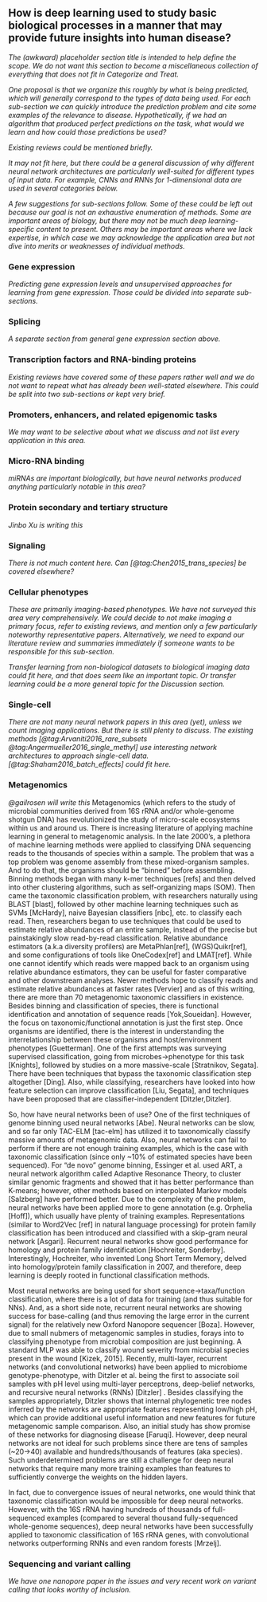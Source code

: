 ## How is deep learning used to study basic biological processes in a manner that may provide future insights into human disease?

*The (awkward) placeholder section title is intended to help define the scope.
We do not want this section to become a miscellaneous collection of everything
that does not fit in Categorize and Treat.*

*One proposal is that we organize this roughly by what is being predicted,
which will generally correspond to the types of data being used.  For each
sub-section we can quickly introduce the prediction problem and cite some
examples of the relevance to disease.  Hypothetically, if we had an algorithm
that produced perfect predictions on the task, what would we learn and how
could those predictions be used?*

*Existing reviews could be mentioned briefly.*

*It may not fit here, but there could be a general discussion of why different
neural network architectures are particularly well-suited for different types
of input data.  For example, CNNs and RNNs for 1-dimensional data are used
in several categories below.*

*A few suggestions for sub-sections follow.  Some of these could be left out
because our goal is not an exhaustive enumeration of methods.  Some
are important areas of biology, but there may not be much deep learning-
specific content to present.  Others may be important areas where we lack
expertise, in which case we may acknowledge the application area but not
dive into merits or weaknesses of individual methods.*

### Gene expression

*Predicting gene expression levels and unsupervised approaches for learning
from gene expression.  Those could be divided into separate sub-sections.*

### Splicing

*A separate section from general gene expression section above.*

### Transcription factors and RNA-binding proteins

*Existing reviews have covered some of these papers rather well and we do not
want to repeat what has already been well-stated elsewhere.  This could
be split into two sub-sections or kept very brief.*

### Promoters, enhancers, and related epigenomic tasks

*We may want to be selective about what we discuss and not list every
application in this area.*

### Micro-RNA binding

*miRNAs are important biologically, but have neural networks produced anything
particularly notable in this area?*

### Protein secondary and tertiary structure

*Jinbo Xu is writing this*

### Signaling

*There is not much content here.  Can [@tag:Chen2015_trans_species] be covered
elsewhere?*

### Cellular phenotypes

*These are primarily imaging-based phenotypes.  We have not surveyed this area
very comprehensively.  We could decide to not make imaging a primary focus,
refer to existing reviews, and mention only a few particularly noteworthy
representative papers.  Alternatively, we need to expand our literature review
and summaries immediately if someone wants to be responsible for this
sub-section.*

*Transfer learning from non-biological datasets to biological imaging
data could fit here, and that does seem like an important topic.  Or
transfer learning could be a more general topic for the Discussion section.*

### Single-cell

*There are not many neural network papers in this area (yet), unless we count
imaging applications.  But there is still plenty to discuss.  The existing
methods [@tag:Arvaniti2016_rare_subsets @tag:Angermueller2016_single_methyl]
use interesting network architectures to approach single-cell data.
[@tag:Shaham2016_batch_effects] could fit here.*

### Metagenomics

*@gailrosen will write this*
Metagenomics (which refers to the study of microbial communities derived from 16S rRNA and/or whole-genome shotgun DNA) has revolutionized the study of micro-scale ecosystems within us and around us. There is increasing literature of applying machine learning in general to metagenomic analysis.   In the late 2000’s, a plethora of machine learning methods were applied to classifying DNA sequencing reads to the thousands of species within a sample.  The problem that was a top problem was genome assembly from these mixed-organism samples.  And to do that, the organisms should be “binned” before assembling.  Binning methods began with many k-mer techniques [refs] and then delved into other clustering algorithms, such as self-organizing maps (SOM).  Then came the taxonomic classification problem,  with researchers naturally using BLAST [blast], followed by other machine learning techniques such as SVMs [McHardy], naive Bayesian classifiers [nbc], etc. to classify each read.  Then, researchers began to use techniques that could be used to estimate relative abundances of an entire sample, instead of the precise but painstakingly slow read-by-read classification.  Relative abundance estimators (a.k.a diversity profilers) are MetaPhlan[ref], (WGS)Quikr[ref], and some configurations of tools like OneCodex[ref] and LMAT[ref].  While one cannot identify which reads were mapped back to an organism using relative abundance estimators, they can be useful for faster comparative and other downstream analyses.   Newer methods hope to classify reads and estimate relative abundances at faster rates [Vervier] and as of this writing, there are more than 70 metagenomic taxonomic classifiers in existence.  Besides binning and classification of species, there is functional identification and annotation of sequence reads [Yok,Soueidan].
	However, the focus on taxonomic/functional annotation is just the first step.  Once organisms are identified, there is the interest in understanding the interrelationship between these organisms and host/environment phenotypes [Guetterman].  One of the first attempts was surveying supervised classification, going from microbes->phenotype for this task [Knights], followed by studies on a more massive-scale [Stratnikov, Segata].  There have been techniques that bypass the taxonomic classification step altogether [Ding].  Also, while classifying, researchers have looked into how feature selection can improve classification [Liu, Segata], and techniques have been proposed that are classifier-independent [Ditzler,Ditzler].

So, how have neural networks been of use?  One of the first techniques of genome binning used neural networks [Abe]. Neural networks can be slow, and so far only TAC-ELM [tac-elm] has utilized it to taxonomically classify massive amounts of metagenomic data.  Also, neural networks can fail to perform if there are not enough training examples, which is the case with taxonomic classification (since only ~10% of estimated species have been sequenced).  For “de novo” genome binning, Essinger et al.  used ART, a neural network algorithm called Adaptive Resonance Theory, to cluster similar genomic fragments and showed that it has better performance than K-means;  however, other methods based on interpolated Markov models [Salzberg] have performed better.  Due to the complexity of the problem, neural networks have been applied more to gene annotation (e.g. Orphelia [Hoff]), which usually have plenty of training examples.  Representations (similar to Word2Vec [ref] in natural language processing) for protein family classification has been introduced and classified with a skip-gram neural network [Asgari].  Recurrent neural networks show good performance for homology and protein family identification [Hochreiter, Sonderby].  Interestingly, Hochreiter, who invented Long Short Term Memory, delved into homology/protein family classification in 2007, and therefore, deep learning is deeply rooted in functional classification methods.  

Most neural networks are being used for short sequence->taxa/function classification, where there is a lot of data for training (and thus suitable for NNs).  And, as a short side note, recurrent neural networks are showing success for base-calling (and thus removing the large error in the current signal) for the relatively new Oxford Nanopore sequencer [Boza].  However, due to small nubmers of metagenomic samples in studies, forays into to classifying phenotype from microbial composition are just beginning.   A standard MLP was able to classify wound severity from microbial species present in the wound [Kizek, 2015].  Recently, multi-layer, recurrent networks (and convolutional networks) have been applied to microbiome genotype-phenotype, with Ditzler et al. being the first to associate soil samples with pH level using multi-layer perceptrons, deep-belief networks, and recursive neural networks (RNNs)  [Ditzler] .  Besides classifying the samples appropriately, Ditzler shows that internal phylogenetic tree nodes inferred by the networks are appropriate features representing low/high pH, which can provide additional useful information and new features for future metagenomic sample comparison.  Also, an initial study has show promise of these networks for diagnosing disease [Faruqi].  However, deep neural networks are not ideal for such problems since there are tens of samples (~20->40) available and hundreds/thousands of features (aka species).  Such underdetermined problems are still a challenge for deep neural networks that require many more training examples than features to sufficiently converge the weights on the hidden layers.  

In fact, due to convergence issues of neural networks, one would think that taxonomic classification would be impossible for deep neural networks.  However, with the 16S rRNA having hundreds of thousands of full-sequenced examples (compared to several thousand fully-sequenced whole-genome sequences), deep neural networks have been successfully applied to taxonomic classification of 16S rRNA genes, with convolutional networks outperforming RNNs and even random forests [Mrzelj].

### Sequencing and variant calling

*We have one nanopore paper in the issues and very recent work on variant calling
that looks worthy of inclusion.*
